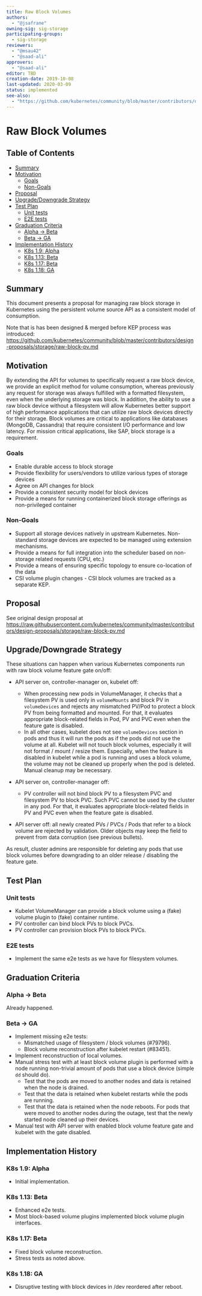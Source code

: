 ```yaml
---
title: Raw Block Volumes
authors:
  - "@jsafrane"
owning-sig: sig-storage
participating-groups:
  - sig-storage
reviewers:
  - "@msau42"
  - "@saad-ali"
approvers:
  - "@saad-ali"
editor: TBD
creation-date: 2019-10-08
last-updated: 2020-03-09
status: implemented
see-also:
  - "https://github.com/kubernetes/community/blob/master/contributors/design-proposals/storage/raw-block-pv.md"
---
```


# Raw Block Volumes

## Table of Contents

<!-- toc -->
- [Summary](#summary)
- [Motivation](#motivation)
  - [Goals](#goals)
  - [Non-Goals](#non-goals)
- [Proposal](#proposal)
- [Upgrade/Downgrade Strategy](#upgradedowngrade-strategy)
- [Test Plan](#test-plan)
  - [Unit tests](#unit-tests)
  - [E2E tests](#e2e-tests)
- [Graduation Criteria](#graduation-criteria)
  - [Alpha -&gt; Beta](#alpha---beta)
  - [Beta -&gt; GA](#beta---ga)
- [Implementation History](#implementation-history)
  - [K8s 1.9: Alpha](#k8s-19-alpha)
  - [K8s 1.13: Beta](#k8s-113-beta)
  - [K8s 1.17: Beta](#k8s-117-beta)
  - [K8s 1.18: GA](#k8s-118-ga)
<!-- /toc -->

## Summary

This document presents a proposal for managing raw block storage in Kubernetes
using the persistent volume source API as a consistent model of consumption.

Note that is has been designed & merged before KEP process was introduced:
https://github.com/kubernetes/community/blob/master/contributors/design-proposals/storage/raw-block-pv.md

## Motivation

By extending the API for volumes to specifically request a raw block device,
we provide an explicit method for volume consumption, whereas previously any
request for storage was always fulfilled with a formatted filesystem, even when
the underlying storage was block. In addition, the ability to use a raw block
device without a filesystem will allow Kubernetes better support of high
performance applications that can utilize raw block devices directly for their
storage. Block volumes are critical to applications like databases (MongoDB,
Cassandra) that require consistent I/O performance and low latency. For mission
critical applications, like SAP, block storage is a requirement.

### Goals

* Enable durable access to block storage
* Provide flexibility for users/vendors to utilize various types of storage devices
* Agree on API changes for block
* Provide a consistent security model for block devices 
* Provide a means for running containerized block storage offerings as non-privileged container

### Non-Goals

* Support all storage devices natively in upstream Kubernetes. Non-standard storage devices are expected to be managed using extension
  mechanisms.
* Provide a means for full integration into the scheduler based on non-storage related requests (CPU, etc.)
* Provide a means of ensuring specific topology to ensure co-location of the data 
* CSI volume plugin changes - CSI block volumes are tracked as a separate KEP.

## Proposal

See original design proposal at
https://raw.githubusercontent.com/kubernetes/community/master/contributors/design-proposals/storage/raw-block-pv.md

## Upgrade/Downgrade Strategy

These situations can happen when various Kubernetes components run with raw block volume feature gate on/off:

* API server on, controller-manager on, kubelet off:
  * When processing new pods in VolumeManager, it checks that a filesystem PV
    is used only in `volumeMounts` and block PV in `volumeDevices` and
    rejects any mismatched PV/Pod to protect a block PV from being formatted
    and mounted.
    For that, it evaluates appropriate block-related fields in Pod, PV and PVC
    even when the feature gate is disabled.
  * In all other cases, kubelet does not see `volumeDevices` section in pods
    and thus it will run the pods as if the pods did not use the volume at all.
    Kubelet will not touch block volumes, especially it will not format / mount /
    resize them. Especially, when the feature is disabled in kubelet while
    a pod is running and uses a block volume, the volume may not be cleaned
    up properly when the pod is deleted. Manual cleanup may be necessary.

* API server on, controller-manager off:
  * PV controller will not bind block PV to a filesystem PVC and filesystem PV
    to block PVC. Such PVC cannot be used by the cluster in any pod.
    For that, it evaluates appropriate block-related fields in PV and PVC
    even when the feature gate is disabled.

* API server off: all newly created PVs / PVCs / Pods that refer to a block
  volume are rejected by validation. Older objects may keep the field to
  prevent from data corruption (see previous bullets).

As result, cluster admins are responsible for deleting any pods that use block
volumes before downgrading to an older release / disabling the feature gate.

## Test Plan

### Unit tests

* Kubelet VolumeManager can provide a block volume using a (fake) volume plugin
  to (fake) container runtime.
* PV controller can bind block PVs to block PVCs.
* PV controller can provision block PVs to block PVCs.

### E2E tests

* Implement the same e2e tests as we have for filesystem volumes.

## Graduation Criteria

### Alpha -> Beta
Already happened.

### Beta -> GA
* Implement missing e2e tests:
  * Mismatched usage of filesystem / block volumes (#79796).
  * Block volume reconstruction after kubelet restart (#83451).
* Implement reconstruction of local volumes.
* Manual stress test with at least block volume plugin is performed with a node
  running non-trivial amount of pods that use a block device (simple `dd`
  should do).
  * Test that the pods are moved to another nodes and data is retained when
    the node is drained.
  * Test that the data is retained when kubelet restarts while the pods are
    running.
  * Test that the data is retained when the node reboots. For pods that were
    moved to another nodes during the outage, test that the newly started node
    cleaned up their devices.
* Manual test with API server with enabled block volume feature gate and
  kubelet with the gate disabled.

## Implementation History

### K8s 1.9: Alpha
* Initial implementation.

### K8s 1.13: Beta
* Enhanced e2e tests.
* Most block-based volume plugins implemented block volume plugin interfaces.

### K8s 1.17: Beta
* Fixed block volume reconstruction.
* Stress tests as noted above.

### K8s 1.18: GA
* Disruptive testing with block devices in /dev reordered after reboot.

